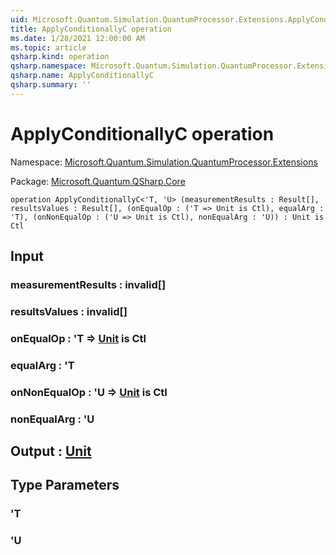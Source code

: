 ```yaml
---
uid: Microsoft.Quantum.Simulation.QuantumProcessor.Extensions.ApplyConditionallyC
title: ApplyConditionallyC operation
ms.date: 1/28/2021 12:00:00 AM
ms.topic: article
qsharp.kind: operation
qsharp.namespace: Microsoft.Quantum.Simulation.QuantumProcessor.Extensions
qsharp.name: ApplyConditionallyC
qsharp.summary: ''
---
```


# ApplyConditionallyC operation

Namespace: [Microsoft.Quantum.Simulation.QuantumProcessor.Extensions](xref:Microsoft.Quantum.Simulation.QuantumProcessor.Extensions)

Package: [Microsoft.Quantum.QSharp.Core](https://nuget.org/packages/Microsoft.Quantum.QSharp.Core)




```qsharp
operation ApplyConditionallyC<'T, 'U> (measurementResults : Result[], resultsValues : Result[], (onEqualOp : ('T => Unit is Ctl), equalArg : 'T), (onNonEqualOp : ('U => Unit is Ctl), nonEqualArg : 'U)) : Unit is Ctl
```


## Input

### measurementResults : __invalid<Result>__[]




### resultsValues : __invalid<Result>__[]




### onEqualOp : 'T => [Unit](xref:microsoft.quantum.lang-ref.unit)  is Ctl




### equalArg : 'T




### onNonEqualOp : 'U => [Unit](xref:microsoft.quantum.lang-ref.unit)  is Ctl




### nonEqualArg : 'U





## Output : [Unit](xref:microsoft.quantum.lang-ref.unit)



## Type Parameters

### 'T


### 'U

